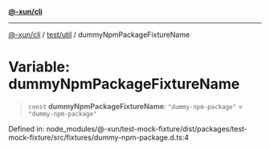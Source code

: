 [**@-xun/cli**](../../../README.md)

***

[@-xun/cli](../../../README.md) / [test/util](../README.md) / dummyNpmPackageFixtureName

# Variable: dummyNpmPackageFixtureName

> `const` **dummyNpmPackageFixtureName**: `"dummy-npm-package"` = `"dummy-npm-package"`

Defined in: node\_modules/@-xun/test-mock-fixture/dist/packages/test-mock-fixture/src/fixtures/dummy-npm-package.d.ts:4
